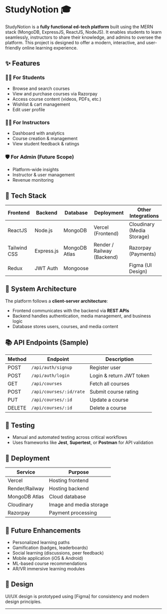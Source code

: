 # StudyNotion 🎓

StudyNotion is a **fully functional ed-tech platform** built using the MERN stack (MongoDB, ExpressJS, ReactJS, NodeJS). It enables students to learn seamlessly, instructors to share their knowledge, and admins to oversee the platform. This project is designed to offer a modern, interactive, and user-friendly online learning experience.

## ✨ Features

### 👨‍🎓 For Students
- Browse and search courses
- View and purchase courses via Razorpay
- Access course content (videos, PDFs, etc.)
- Wishlist & cart management
- Edit user profile

### 👩‍🏫 For Instructors
- Dashboard with analytics
- Course creation & management
- View student feedback & ratings

### 🛡️ For Admin (Future Scope)
- Platform-wide insights
- Instructor & user management
- Revenue monitoring

## 🧱 Tech Stack

| Frontend  | Backend     | Database | Deployment | Other Integrations        |
|-----------|-------------|----------|------------|---------------------------|
| ReactJS   | Node.js     | MongoDB  | Vercel (Frontend) | Cloudinary (Media Storage) |
| Tailwind CSS | Express.js | MongoDB Atlas | Render / Railway (Backend) | Razorpay (Payments)         |
| Redux     | JWT Auth    | Mongoose |            | Figma (UI Design)          |

## 🧩 System Architecture

The platform follows a **client-server architecture**:
- Frontend communicates with the backend via **REST APIs**
- Backend handles authentication, media management, and business logic
- Database stores users, courses, and media content

## 📚 API Endpoints (Sample)

| Method | Endpoint | Description |
|--------|----------|-------------|
| POST   | `/api/auth/signup`       | Register user              |
| POST   | `/api/auth/login`        | Login & return JWT token   |
| GET    | `/api/courses`           | Fetch all courses          |
| POST   | `/api/courses/:id/rate`  | Submit course rating       |
| PUT    | `/api/courses/:id`       | Update a course            |
| DELETE | `/api/courses/:id`       | Delete a course            |

## 🧪 Testing

- Manual and automated testing across critical workflows
- Uses frameworks like **Jest**, **Supertest**, or **Postman** for API validation

## 🚀 Deployment

| Service     | Purpose                  |
|-------------|--------------------------|
| Vercel      | Hosting frontend         |
| Render/Railway | Hosting backend        |
| MongoDB Atlas | Cloud database         |
| Cloudinary  | Image and media storage |
| Razorpay    | Payment processing       |

## 🔮 Future Enhancements

- Personalized learning paths
- Gamification (badges, leaderboards)
- Social learning (discussions, peer feedback)
- Mobile application (iOS & Android)
- ML-based course recommendations
- AR/VR immersive learning modules

## 📎 Design

UI/UX design is prototyped using [Figma] for consistency and modern design principles.

---

